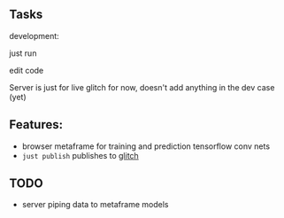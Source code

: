 ## Tasks

development:

  just run

edit code

Server is just for live glitch for now, doesn't add anything in the dev case (yet)

## Features:

- browser metaframe for training and prediction tensorflow conv nets
- `just publish` publishes to [glitch](https://metaframe-predictor-conv-1d-net.glitch.me/)


## TODO

- server piping data to metaframe models